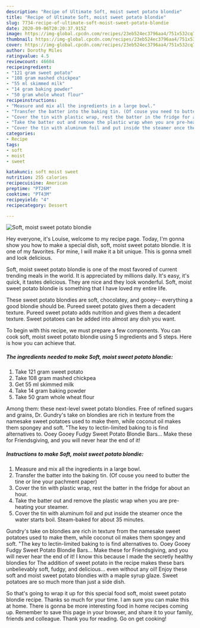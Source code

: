 ```yaml
---
description: "Recipe of Ultimate Soft, moist sweet potato blondie"
title: "Recipe of Ultimate Soft, moist sweet potato blondie"
slug: 7734-recipe-of-ultimate-soft-moist-sweet-potato-blondie
date: 2020-09-06T20:20:37.915Z
image: https://img-global.cpcdn.com/recipes/23eb524ec3796aa4/751x532cq70/soft-moist-sweet-potato-blondie-recipe-main-photo.jpg
thumbnail: https://img-global.cpcdn.com/recipes/23eb524ec3796aa4/751x532cq70/soft-moist-sweet-potato-blondie-recipe-main-photo.jpg
cover: https://img-global.cpcdn.com/recipes/23eb524ec3796aa4/751x532cq70/soft-moist-sweet-potato-blondie-recipe-main-photo.jpg
author: Dorothy Miles
ratingvalue: 4.5
reviewcount: 46604
recipeingredient:
- "121 gram sweet potato"
- "108 gram mashed chickpea"
- "55 ml skimmed milk"
- "14 gram baking powder"
- "50 gram whole wheat flour"
recipeinstructions:
- "Measure and mix all the ingredients in a large bowl."
- "Transfer the batter into the baking tin. (Of couse you need to butter the tine or line your pachment paper)"
- "Cover the tin with plastic wrap, rest the batter in the fridge for about an hour."
- "Take the batter out and remove the plastic wrap when you are pre-heating your steamer."
- "Cover the tin with aluminum foil and put inside the steamer once the water starts boil. Steam-baked for about 35 minutes."
categories:
- Recipe
tags:
- soft
- moist
- sweet

katakunci: soft moist sweet 
nutrition: 255 calories
recipecuisine: American
preptime: "PT26M"
cooktime: "PT43M"
recipeyield: "4"
recipecategory: Dessert

---
```



![Soft, moist sweet potato blondie](https://img-global.cpcdn.com/recipes/23eb524ec3796aa4/751x532cq70/soft-moist-sweet-potato-blondie-recipe-main-photo.jpg)

Hey everyone, it's Louise, welcome to my recipe page. Today, I'm gonna show you how to make a special dish, soft, moist sweet potato blondie. It is one of my favorites. For mine, I will make it a bit unique. This is gonna smell and look delicious.

Soft, moist sweet potato blondie is one of the most favored of current trending meals in the world. It is appreciated by millions daily. It's easy, it's quick, it tastes delicious. They are nice and they look wonderful. Soft, moist sweet potato blondie is something that I have loved my entire life.

These sweet potato blondies are soft, chocolatey, and gooey-- everything a good blondie should be. Pureed sweet potato gives them a decadent texture. Pureed sweet potato adds nutrition and gives them a decadent texture. Sweet potatoes can be added into almost any dish you want.


To begin with this recipe, we must prepare a few components. You can cook soft, moist sweet potato blondie using 5 ingredients and 5 steps. Here is how you can achieve that.

<!--inarticleads1-->

##### The ingredients needed to make Soft, moist sweet potato blondie:

1. Take 121 gram sweet potato
1. Take 108 gram mashed chickpea
1. Get 55 ml skimmed milk
1. Take 14 gram baking powder
1. Take 50 gram whole wheat flour


Among them: these next-level sweet potato blondies. Free of refined sugars and grains, Dr. Gundry&#39;s take on blondies are rich in texture from the namesake sweet potatoes used to make them, while coconut oil makes them spongey and soft. &#34;The key to lectin-limited baking to is find alternatives to. Ooey Gooey Fudgy Sweet Potato Blondie Bars… Make these for Friendsgiving, and you will never hear the end of it! 

<!--inarticleads2-->

##### Instructions to make Soft, moist sweet potato blondie:

1. Measure and mix all the ingredients in a large bowl.
1. Transfer the batter into the baking tin. (Of couse you need to butter the tine or line your pachment paper)
1. Cover the tin with plastic wrap, rest the batter in the fridge for about an hour.
1. Take the batter out and remove the plastic wrap when you are pre-heating your steamer.
1. Cover the tin with aluminum foil and put inside the steamer once the water starts boil. Steam-baked for about 35 minutes.


Gundry&#39;s take on blondies are rich in texture from the namesake sweet potatoes used to make them, while coconut oil makes them spongey and soft. &#34;The key to lectin-limited baking to is find alternatives to. Ooey Gooey Fudgy Sweet Potato Blondie Bars… Make these for Friendsgiving, and you will never hear the end of it! I know this because I made the secretly healthy blondies for The addition of sweet potato in the recipe makes these bars unbelievably soft, fudgy, and delicious… even without any oil! Enjoy these soft and moist sweet potato blondies with a maple syrup glaze. Sweet potatoes are so much more than just a side dish. 

So that's going to wrap it up for this special food soft, moist sweet potato blondie recipe. Thanks so much for your time. I am sure you can make this at home. There is gonna be more interesting food in home recipes coming up. Remember to save this page in your browser, and share it to your family, friends and colleague. Thank you for reading. Go on get cooking!
